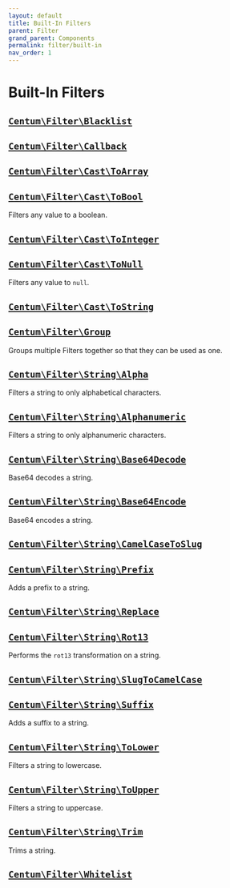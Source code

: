 ```yaml
---
layout: default
title: Built-In Filters
parent: Filter
grand_parent: Components
permalink: filter/built-in
nav_order: 1
---
```




# Built-In Filters



## [`Centum\Filter\Blacklist`](https://github.com/SidRoberts/centum/blob/development/src/Filter/Blacklist.php)



## [`Centum\Filter\Callback`](https://github.com/SidRoberts/centum/blob/development/src/Filter/Callback.php)



## [`Centum\Filter\Cast\ToArray`](https://github.com/SidRoberts/centum/blob/development/src/Filter/Cast/ToArray.php)



## [`Centum\Filter\Cast\ToBool`](https://github.com/SidRoberts/centum/blob/development/src/Filter/Cast/ToBool.php)

Filters any value to a boolean.



## [`Centum\Filter\Cast\ToInteger`](https://github.com/SidRoberts/centum/blob/development/src/Filter/Cast/ToInteger.php)



## [`Centum\Filter\Cast\ToNull`](https://github.com/SidRoberts/centum/blob/development/src/Filter/Cast/ToNull.php)

Filters any value to `null`.



## [`Centum\Filter\Cast\ToString`](https://github.com/SidRoberts/centum/blob/development/src/Filter/Cast/ToString.php)



## [`Centum\Filter\Group`](https://github.com/SidRoberts/centum/blob/development/src/Filter/Group.php)

Groups multiple Filters together so that they can be used as one.



## [`Centum\Filter\String\Alpha`](https://github.com/SidRoberts/centum/blob/development/src/Filter/String/Alpha.php)

Filters a string to only alphabetical characters.



## [`Centum\Filter\String\Alphanumeric`](https://github.com/SidRoberts/centum/blob/development/src/Filter/String/Alphanumeric.php)

Filters a string to only alphanumeric characters.



## [`Centum\Filter\String\Base64Decode`](https://github.com/SidRoberts/centum/blob/development/src/Filter/String/Base64Decode.php)

Base64 decodes a string.



## [`Centum\Filter\String\Base64Encode`](https://github.com/SidRoberts/centum/blob/development/src/Filter/String/Base64Encode.php)

Base64 encodes a string.



## [`Centum\Filter\String\CamelCaseToSlug`](https://github.com/SidRoberts/centum/blob/development/src/Filter/String/CamelCaseToSlug.php)



## [`Centum\Filter\String\Prefix`](https://github.com/SidRoberts/centum/blob/development/src/Filter/String/Prefix.php)

Adds a prefix to a string.



## [`Centum\Filter\String\Replace`](https://github.com/SidRoberts/centum/blob/development/src/Filter/String/Replace.php)



## [`Centum\Filter\String\Rot13`](https://github.com/SidRoberts/centum/blob/development/src/Filter/String/Rot13.php)

Performs the `rot13` transformation on a string.



## [`Centum\Filter\String\SlugToCamelCase`](https://github.com/SidRoberts/centum/blob/development/src/Filter/String/SlugToCamelCase.php)



## [`Centum\Filter\String\Suffix`](https://github.com/SidRoberts/centum/blob/development/src/Filter/String/Suffix.php)

Adds a suffix to a string.



## [`Centum\Filter\String\ToLower`](https://github.com/SidRoberts/centum/blob/development/src/Filter/String/ToLower.php)

Filters a string to lowercase.



## [`Centum\Filter\String\ToUpper`](https://github.com/SidRoberts/centum/blob/development/src/Filter/String/ToUpper.php)

Filters a string to uppercase.



## [`Centum\Filter\String\Trim`](https://github.com/SidRoberts/centum/blob/development/src/Filter/String/Trim.php)

Trims a string.



## [`Centum\Filter\Whitelist`](https://github.com/SidRoberts/centum/blob/development/src/Filter/Whitelist.php)
